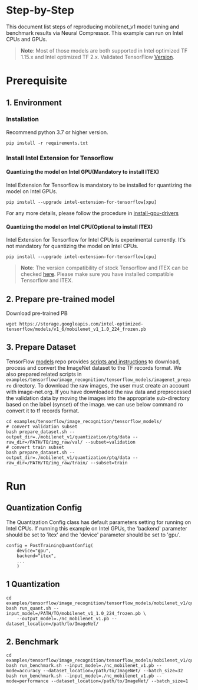 Step-by-Step
============

This document list steps of reproducing mobilenet_v1 model tuning and benchmark results via Neural Compressor.
This example can run on Intel CPUs and GPUs.

> **Note**: 
> Most of those models are both supported in Intel optimized TF 1.15.x and Intel optimized TF 2.x. Validated TensorFlow [Version](/docs/source/installation_guide.md#validated-software-environment).
# Prerequisite

## 1. Environment

### Installation
Recommend python 3.7 or higher version.
```shell
pip install -r requirements.txt
```

### Install Intel Extension for Tensorflow
#### Quantizing the model on Intel GPU(Mandatory to install ITEX)
Intel Extension for Tensorflow is mandatory to be installed for quantizing the model on Intel GPUs.

```shell
pip install --upgrade intel-extension-for-tensorflow[xpu]
```
For any more details, please follow the procedure in [install-gpu-drivers](https://github.com/intel/intel-extension-for-tensorflow/blob/main/docs/install/install_for_xpu.md#install-gpu-drivers)

#### Quantizing the model on Intel CPU(Optional to install ITEX)
Intel Extension for Tensorflow for Intel CPUs is experimental currently. It's not mandatory for quantizing the model on Intel CPUs.

```shell
pip install --upgrade intel-extension-for-tensorflow[cpu]
```
> **Note**: 
> The version compatibility of stock Tensorflow and ITEX can be checked [here](https://github.com/intel/intel-extension-for-tensorflow#compatibility-table). Please make sure you have installed compatible Tensorflow and ITEX.

## 2. Prepare pre-trained model

  Download pre-trained PB
  ```shell
  wget https://storage.googleapis.com/intel-optimized-tensorflow/models/v1_6/mobilenet_v1_1.0_224_frozen.pb
  ```

## 3. Prepare Dataset

  TensorFlow [models](https://github.com/tensorflow/models) repo provides [scripts and instructions](https://github.com/tensorflow/models/tree/master/research/slim#an-automated-script-for-processing-imagenet-data) to download, process and convert the ImageNet dataset to the TF records format.
  We also prepared related scripts in ` examples/tensorflow/image_recognition/tensorflow_models/imagenet_prepare` directory. To download the raw images, the user must create an account with image-net.org. If you have downloaded the raw data and preprocessed the validation data by moving the images into the appropriate sub-directory based on the label (synset) of the image. we can use below command ro convert it to tf records format.

  ```shell
  cd examples/tensorflow/image_recognition/tensorflow_models/
  # convert validation subset
  bash prepare_dataset.sh --output_dir=./mobilenet_v1/quantization/ptq/data --raw_dir=/PATH/TO/img_raw/val/ --subset=validation
  # convert train subset
  bash prepare_dataset.sh --output_dir=./mobilenet_v1/quantization/ptq/data --raw_dir=/PATH/TO/img_raw/train/ --subset=train
  ```

# Run

## Quantization Config

The Quantization Config class has default parameters setting for running on Intel CPUs. If running this example on Intel GPUs, the 'backend' parameter should be set to 'itex' and the 'device' parameter should be set to 'gpu'.

```
config = PostTrainingQuantConfig(
    device="gpu",
    backend="itex",
    ...
    )
```

## 1 Quantization

  ```shell
  cd examples/tensorflow/image_recognition/tensorflow_models/mobilenet_v1/quantization/ptq
  bash run_quant.sh --input_model=/PATH/TO/mobilenet_v1_1.0_224_frozen.pb \
      --output_model=./nc_mobilenet_v1.pb --dataset_location=/path/to/ImageNet/
  ```

## 2. Benchmark
  ```shell
  cd examples/tensorflow/image_recognition/tensorflow_models/mobilenet_v1/quantization/ptq
  bash run_benchmark.sh --input_model=./nc_mobilenet_v1.pb --mode=accuracy --dataset_location=/path/to/ImageNet/ --batch_size=32
  bash run_benchmark.sh --input_model=./nc_mobilenet_v1.pb --mode=performance --dataset_location=/path/to/ImageNet/ --batch_size=1
  ```
